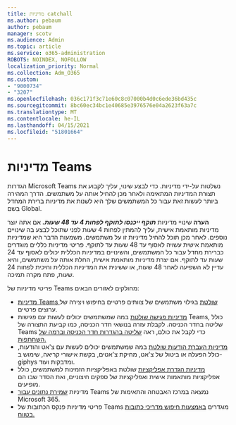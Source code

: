 ```yaml
---
title: מדיניות catchall
ms.author: pebaum
author: pebaum
manager: scotv
ms.audience: Admin
ms.topic: article
ms.service: o365-administration
ROBOTS: NOINDEX, NOFOLLOW
localization_priority: Normal
ms.collection: Adm_O365
ms.custom:
- "9000734"
- "3207"
ms.openlocfilehash: 036c171f3c71e60c8c07000b4d0c6ede36bd435c
ms.sourcegitcommit: 8bc60ec34bc1e40685e3976576e04a2623f63a7c
ms.translationtype: MT
ms.contentlocale: he-IL
ms.lasthandoff: 04/15/2021
ms.locfileid: "51801664"
---
```

# <a name="teams-policies"></a>מדיניות Teams

הגדרות Microsoft Teams נשלטות על-ידי מדיניות. כדי לבצע שינוי, עליך לקבוע את תצורת המדיניות המתאימה ולאחר מכן להחיל אותה על משתמשים. הדרך המהירה ביותר לעשות זאת עבור כל המשתמשים שלך היא לשנות את מדיניות ברירת המחדל בשם Global. 

**הערה** שינויי מדיניות **_תוקף ייכנסו לתוקף לפחות 4 עד 48 שעות._** אם אתה יוצר מדיניות מותאמת אישית, עליך להמתין לפחות 4 שעות לפני שתוכל לבצע בה שינויים נוספים. לאחר מכן תוכל להחיל מדיניות זו על משתמשים. משמעות הדבר היא שמדיניות מותאמת אישית עשויה לאסוף עד 48 שעות עד לתוקף. פריטי מדיניות כלליים מוגדרים כברירת מחדל עבור כל המשתמשים, והשינויים במדיניות הכללית יכולים לאסוף עד 24 שעות עד לתוקף. אם יצרת מדיניות מותאמת אישית, החלת אותה על משתמשים, והיא עדיין לא השפיעה לאחר 48 שעות, או ששינית את המדיניות הכללית וחיכית לפחות 24 שעות, פתח מקרה תמיכה.

פריטי מדיניות של Teams מחולקים לאזורים הבאים:

- [מדיניות Teams שולטת](https://docs.microsoft.com/MicrosoftTeams/teams-policies) בגילוי משתמשים של צוותים פרטיים בחיפוש ויצירה של ערוצים פרטיים.  
- [מדיניות פגישה שולטת](https://docs.microsoft.com/microsoftteams/meeting-policies-in-teams) במה שמשתמשים יכולים לעשות עם פגישות Teams, כולל שליטה בחדר הכניסה. לקבלת עזרה בנושאי חדר הכניסה, כמו קביעת התצורה של Teams כדי לקבל את כולם, ראה [שליטה בהגדרות חדר הכניסה וברמה של השתתפות.](https://docs.microsoft.com/alchemyinsights/bypass-lobby)
- [מדיניות העברת הודעות שולטת](https://docs.microsoft.com/microsoftteams/messaging-policies-in-teams) במה שמשתמשים יכולים לעשות עם צ'אט והודעות, כולל הפעלה או ביטול של צ'אט, מחיקת צ'אטים, בקשת אישורי קריאה, שימוש ב- giphys ומדבקות ועוד.
- [מדיניות הגדרת אפליקציות](https://docs.microsoft.com/MicrosoftTeams/teams-app-setup-policies) שולטת באפליקציות הזמינות למשתמשים, כולל אפליקציות מותאמות אישית ואפליקציות של ספקים חיצוניים, ואת הסדר שבו הם מופיעים.  
- מדיניות [שמירת נתונים עבור](https://docs.microsoft.com/microsoftteams/retention-policies) Teams נמצאה במרכז האבטחה והתאימות של Microsoft 365.
- פריטי מדיניות פנקס הכתובות של Teams מוגדרים [באמצעות חיפוש מדריכי כתובות בטווח.](https://docs.microsoft.com/MicrosoftTeams/teams-scoped-directory-search)